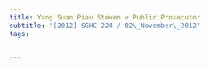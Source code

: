 ```yaml
---
title: Yang Suan Piau Steven v Public Prosecutor 
subtitle: "[2012] SGHC 224 / 02\_November\_2012"
tags:


---
```


